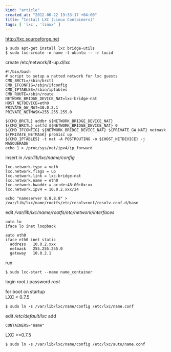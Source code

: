 ```yaml
---
kind: "article"
created_at: "2012-06-22 19:33:17 +04:00"
title: "Install LXC (Linux Containers)"
tags: [ 'lxc', 'linux' ]
---
```

<http://lxc.sourceforge.net>
<pre><code class='bash'>$ sudo apt-get install lxc bridge-utils
$ sudo lxc-create -n name -t ubuntu -- -r lucid
</code></pre>
create /etc/network/if-up.d/lxc
<pre><code class='bash'>#!/bin/bash
# script to setup a natted network for lxc guests
CMD_BRCTL=/sbin/brctl
CMD_IFCONFIG=/sbin/ifconfig
CMD_IPTABLES=/sbin/iptables
CMD_ROUTE=/sbin/route
NETWORK_BRIDGE_DEVICE_NAT=lxc-bridge-nat
HOST_NETDEVICE=eth0
PRIVATE_GW_NAT=10.0.2.1
PRIVATE_NETMASK=255.255.255.0

${CMD_BRCTL} addbr ${NETWORK_BRIDGE_DEVICE_NAT}
${CMD_BRCTL} setfd ${NETWORK_BRIDGE_DEVICE_NAT} 0
${CMD_IFCONFIG} ${NETWORK_BRIDGE_DEVICE_NAT} ${PRIVATE_GW_NAT} netmask ${PRIVATE_NETMASK} promisc up
${CMD_IPTABLES} -t nat -A POSTROUTING -o ${HOST_NETDEVICE} -j MASQUERADE
echo 1 > /proc/sys/net/ipv4/ip_forward
</code></pre>
insert in */var/lib/lxc/name/config*
<pre><code class='bash'>lxc.network.type = veth
lxc.network.flags = up
lxc.network.link = lxc-bridge-nat                      
lxc.network.name = eth0                                         
lxc.network.hwaddr = ac:de:48:00:0x:xx
lxc.network.ipv4 = 10.0.2.xxx/24
</code></pre>
<pre><code class='bash'>echo "nameserver 8.8.8.8" > /var/lib/lxc/name/rootfs/etc/resolvconf/resolv.conf.d/base
</code></pre>
edit */var/lib/lxc/name/rootfs/etc/network/interfaces*
<pre><code class='bash'>auto lo
iface lo inet loopback

auto eth0
iface eth0 inet static
  address   10.0.2.xxx
  netmask   255.255.255.0
  gateway   10.0.2.1
</code></pre>
run
<pre><code class='bash'>$ sudo lxc-start --name name_container
</code></pre>
login *root* / password *root*

for boot on startup  
LXC < 0.7.5
<pre><code class='bash'>$ sudo ln -s /var/lib/lxc/name/config /etc/lxc/name.conf
</code></pre>
edit */etc/default/lxc* add
<pre><code class='bash'>CONTAINERS="name"
</code></pre>
LXC >=0.7.5
<pre><code class='bash'>$ sudo ln -s /var/lib/lxc/name/config /etc/lxc/auto/name.conf
</code></pre>
